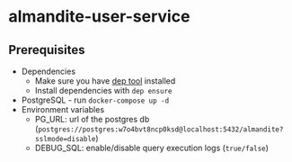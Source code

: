# almandite-user-service

## Prerequisites
- Dependencies
  - Make sure you have [dep tool](https://golang.github.io/dep/docs/installation.html) installed
  - Install dependencies with `dep ensure`
- PostgreSQL - run `docker-compose up -d`
- Environment variables
  - PG_URL: url of the postgres db (`postgres://postgres:w7o4bvt8ncp0ksd@localhost:5432/almandite?sslmode=disable`)
  - DEBUG_SQL: enable/disable query execution logs (`true/false`)
